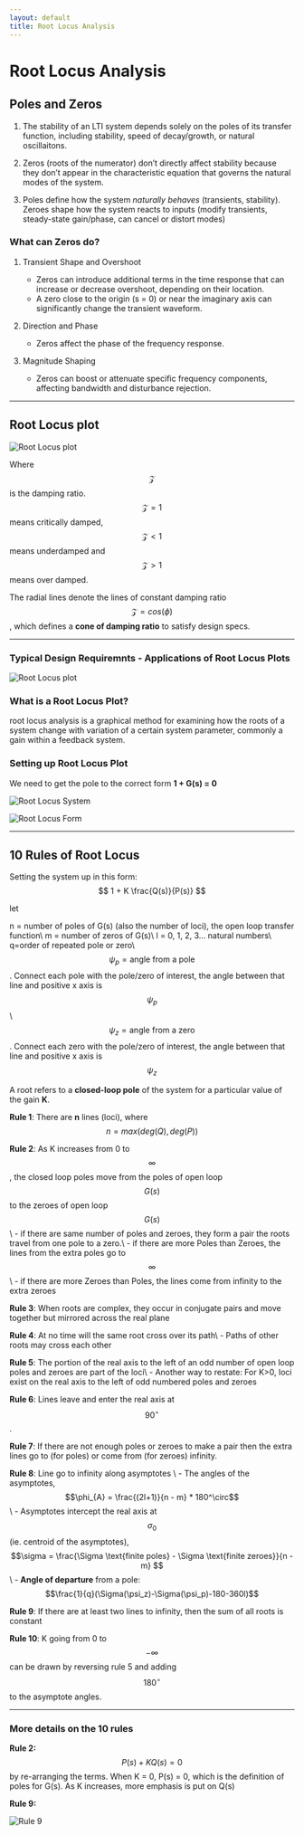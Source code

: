 ```yaml
---
layout: default
title: Root Locus Analysis
---
```


# Root Locus Analysis
## Poles and Zeros
1. The stability of an LTI system depends solely on the poles of its transfer function, including stability, speed of decay/growth, or natural oscillaitons.

2. Zeros (roots of the numerator) don’t directly affect stability because they don’t appear in the characteristic equation that governs the natural modes of the system.

3. Poles define how the system *naturally behaves* (transients, stability). Zeroes shape how the system reacts to inputs (modify transients, steady-state gain/phase, can cancel or distort modes)

### What can Zeros do?

1. Transient Shape and Overshoot
    - Zeros can introduce additional terms in the time response that can increase or decrease overshoot, depending on their location.
    - A zero close to the origin (s = 0) or near the imaginary axis can significantly change the transient waveform.

2. Direction and Phase
    - Zeros affect the phase of the frequency response.

3. Magnitude Shaping
    - Zeros can boost or attenuate specific frequency components, affecting bandwidth and disturbance rejection.

---

## Root Locus plot
![Root Locus plot](../figures/root_locus.png)

Where $$\mathcal{Z}$$ is the damping ratio. $$\mathcal{Z}=1$$ means critically damped, $$\mathcal{Z}<1$$ means underdamped and $$\mathcal{Z}>1$$ means over damped.

The radial lines denote the lines of constant damping ratio $$\mathcal{Z}=cos(\phi)$$, which defines a **cone of damping ratio** to satisfy design specs.

---

### Typical Design Requiremnts - Applications of Root Locus Plots
![Root Locus plot](../figures/root_locus_requirements.png)

### What is a Root Locus Plot?
root locus analysis is a graphical method for examining how the roots of a system change with variation of a certain system parameter, commonly a gain within a feedback system.

### Setting up Root Locus Plot
We need to get the pole to the correct form **1 + G(s) = 0**

![Root Locus System](../figures/root_locus_system_def.png)

![Root Locus Form](../figures/root_locus_pole_formula.png)

---

## 10 Rules of Root Locus

Setting the system up in this form: $$ 1 + K \frac{Q(s)}{P(s)} $$ 

let

n = number of poles of G(s) (also the number of loci), the open loop transfer function\\
m = number of zeros of G(s)\\
l = 0, 1, 2, 3... natural numbers\\
q=order of repeated pole or zero\\
$$\psi_{p} = \text{angle from a pole}$$. Connect each pole with the pole/zero of interest, the angle between that line and positive x axis is $$\psi_p$$ \\
$$\psi_{z} = \text{angle from a zero}$$. Connect each zero with the pole/zero of interest, the angle between that line and positive x axis is $$\psi_z$$ 

A root refers to a **closed-loop pole** of the system for a particular value of the gain **K**.

**Rule 1**: There are **n** lines (loci), where $$ n = max(deg(Q), deg(P)) $$

**Rule 2**: As K increases from 0 to $$\infty$$, the closed loop poles move from the poles of open loop $$G(s)$$ to the zeroes of open loop $$G(s)$$\\
    - if there are same number of poles and zeroes, they form a pair the roots travel from one pole to a zero.\\
    - if there are more Poles than Zeroes, the lines from the extra poles go to $$\infty$$\\
    - if there are more Zeroes than Poles, the lines come from infinity to the extra zeroes

**Rule 3**: When roots are complex, they occur in conjugate pairs and move together but mirrored across the real plane

**Rule 4**: At no time will the same root cross over its path\\
    - Paths of other roots may cross each other

**Rule 5**: The portion of the real axis to the left of an odd number of open loop poles and zeroes are part of the loci\\
    - Another way to restate: For K>0, loci exist on the real axis to the left of odd numbered poles and zeroes

**Rule 6**: Lines leave and enter the real axis at $$90^\circ$$.

**Rule 7**: If there are not enough poles or zeroes to make a pair then the extra lines go to (for poles) or come from (for zeroes) infinity.

**Rule 8**: Line go to infinity along asymptotes \\
    - The angles of the asymptotes, $$\phi_{A} = \frac{(2l+1)}{n - m} * 180^\circ$$\\
    - Asymptotes intercept the real axis at $$\sigma_{0}$$ (ie. centroid of the asymptotes), $$\sigma = \frac{\Sigma \text{finite poles} - \Sigma \text{finite zeroes}}{n - m} $$\\
    - **Angle of departure** from a pole: $$\frac{1}{q}(\Sigma(\psi_z)-\Sigma(\psi_p)-180-360l)$$

**Rule 9**: If there are at least two lines to infinity, then the sum of all roots is constant

**Rule 10**: K going from 0 to $$-\infty$$ can be drawn by reversing rule 5 and adding $$180^\circ$$ to the asymptote angles.
    
---

### More details on the 10 rules

**Rule 2:** $$P(s) +KQ(s) = 0$$ by re-arranging the terms. When K = 0, P(s) = 0, which is the definition of poles for G(s). As K increases, more emphasis is put on Q(s)

**Rule 9:**

![Rule 9](../figures/root_locus_rule_9.png)
